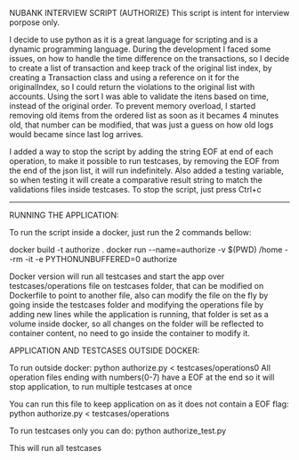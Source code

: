NUBANK INTERVIEW SCRIPT (AUTHORIZE)
This script is intent for interview porpose only.

I decide to use python as it is a great language for scripting and is a dynamic programming language.
During the development I faced some issues, on how to handle the time difference on the transactions, so I decide to create a list of transaction and keep track of the original list index, by creating a Transaction class and using a reference on it for the originalIndex, so I could return the violations to the original list with accounts. Using the sort I was able to validate the itens based on time, instead of the original order. To prevent memory overload, I started removing old items from the ordered list as soon as it becames 4 minutes old, that number can be modified, that was just a guess on how old logs would became since last log arrives.

I added a way to stop the script by adding the string EOF at end of each operation, to make it possible to run testcases, by removing the EOF from the end of the json list, it will run indefinitely.
Also added a testing variable, so when testing it will create a comparative result string to match the validations files inside testcases.
To stop the script, just press Ctrl+c

-------------------------------------------------------------------------

RUNNING THE APPLICATION:

To run the script inside a docker, just run the 2 commands bellow:

docker build -t authorize .
docker run --name=authorize -v $(PWD) /home --rm -it -e PYTHONUNBUFFERED=0 authorize

Docker version will run all testcases and start the app over testcases/operations file on testcases folder, that can be modified on Dockerfile to point to another file, also can modify the file on the fly by going inside the testcases folder and modifying the operations file by adding new lines while the application is running, that folder is set as a volume inside docker, so all changes on the folder will be reflected to container content, no need to go inside the container to modify it.


APPLICATION AND TESTCASES OUTSIDE DOCKER:

To run outside docker:
python authorize.py < testcases/operations0
All operation files ending with numbers(0-7) have a EOF at the end so it will stop application, to run multiple testcases at once

You can run this file to keep application on as it does not contain a EOF flag:
python authorize.py < testcases/operations

To run testcases only you can do:
python authorize_test.py 

This will run all testcases